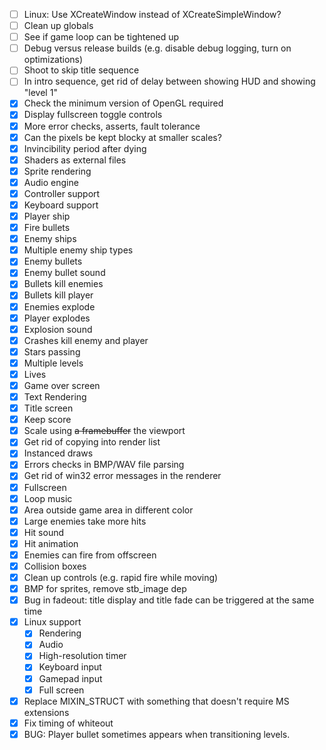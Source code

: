 - [ ] Linux: Use XCreateWindow instead of XCreateSimpleWindow?
- [ ] Clean up globals 
- [ ] See if game loop can be tightened up
- [ ] Debug versus release builds (e.g. disable debug logging, turn on optimizations)
- [ ] Shoot to skip title sequence
- [ ] In intro sequence, get rid of delay between showing HUD and showing "level 1"
- [x] Check the minimum version of OpenGL required
- [x] Display fullscreen toggle controls
- [x] More error checks, asserts, fault tolerance
- [x] Can the pixels be kept blocky at smaller scales?
- [x] Invincibility period after dying
- [x] Shaders as external files
- [x] Sprite rendering
- [x] Audio engine
- [x] Controller support
- [x] Keyboard support
- [x] Player ship
- [x] Fire bullets
- [x] Enemy ships
- [x] Multiple enemy ship types
- [x] Enemy bullets
- [x] Enemy bullet sound
- [x] Bullets kill enemies
- [x] Bullets kill player
- [x] Enemies explode
- [x] Player explodes
- [x] Explosion sound
- [x] Crashes kill enemy and player
- [x] Stars passing
- [x] Multiple levels
- [x] Lives
- [x] Game over screen
- [x] Text Rendering
- [x] Title screen
- [x] Keep score
- [x] Scale using ~~a framebuffer~~ the viewport
- [x] Get rid of copying into render list
- [x] Instanced draws
- [x] Errors checks in BMP/WAV file parsing
- [x] Get rid of win32 error messages in the renderer
- [x] Fullscreen
- [x] Loop music
- [x] Area outside game area in different color
- [x] Large enemies take more hits
- [x] Hit sound
- [x] Hit animation
- [x] Enemies can fire from offscreen
- [x] Collision boxes
- [x] Clean up controls (e.g. rapid fire while moving)
- [x] BMP for sprites, remove stb_image dep
- [x] Bug in fadeout: title display and title fade can be triggered at the same time
- [x] Linux support
    - [x] Rendering
    - [x] Audio
    - [x] High-resolution timer
    - [x] Keyboard input
    - [x] Gamepad input
    - [x] Full screen
- [x] Replace MIXIN_STRUCT with something that doesn't require MS extensions
- [x] Fix timing of whiteout
- [x] BUG: Player bullet sometimes appears when transitioning levels.

